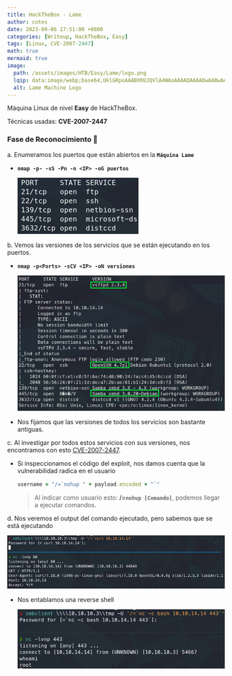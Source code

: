 ```yaml
---
title: HackTheBox - Lame
author: cotes
date: 2023-09-06 17:51:00 +0800
categories: [Writeup, HackTheBox, Easy]
tags: [Linux, CVE-2007-2447]
math: true
mermaid: true
image:
  path: /assets/images/HTB/Easy/Lame/logo.png
  lqip: data:image/webp;base64,UklGRpoAAABXRUJQVlA4WAoAAAAQAAAADwAABwAAQUxQSDIAAAARL0AmbZurmr57yyIiqE8oiG0bejIYEQTgqiDA9vqnsUSI6H+oAERp2HZ65qP/VIAWAFZQOCBCAAAA8AEAnQEqEAAIAAVAfCWkAALp8sF8rgRgAP7o9FDvMCkMde9PK7euH5M1m6VWoDXf2FkP3BqV0ZYbO6NA/VFIAAAA
  alt: Lame Machine Logo
---
```


Máquina Linux de nivel **Easy** de HackTheBox.

Técnicas usadas: **CVE-2007-2447**

### Fase de Reconocimiento 🧣

a. Enumeramos los puertos que están abiertos en la **`Máquina Lame`**

* **`nmap -p- -sS -Pn -n <IP> -oG puertos`**

    ![](/assets/images/HTB/Easy/Lame/01-ports.png)

b. Vemos las versiones de los servicios que se están ejecutando en los puertos.

* **`nmap -p<Ports> -sCV <IP> -oN versiones`**

    ![](/assets/images/HTB/Easy/Lame/02-versions.png)

* Nos fijamos que las versiones de todos los servicios son bastante antiguas.

c. Al investigar por todos estos servicios con sus versiones, nos encontramos con esto [CVE-2007-2447](https://www.exploit-db.com/exploits/16320).

* Si inspeccionamos el código del exploit, nos damos cuenta que la vulnerabilidad radica en el usuario

    ```ruby
    username = "/=`nohup " + payload.encoded + "`"
    ```
    
    > Al indicar como usuario esto: **/=`nohup [Comando]`**, podemos llegar a ejecutar comandos.

d. Nos veremos el output del comando ejecutado, pero sabemos que se está ejecutando

![](/assets/images/HTB/Easy/Lame/03-commands.png)

  * Nos entablamos una reverse shell

    ![](/assets/images/HTB/Easy/Lame/04-root.png)